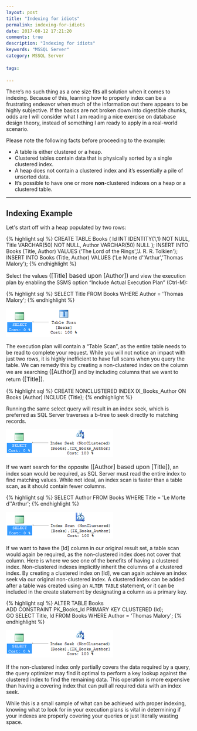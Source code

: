 ```yaml
---
layout: post
title: "Indexing for idiots"
permalink: indexing-for-idiots
date: 2017-08-12 17:21:20
comments: true
description: "Indexing for idiots"
keywords: "MSSQL Server"
category: MSSQL Server

tags:

---
```

There’s no such thing as a one size fits all solution when it comes to indexing.
Because of this, learning how to properly index can be a frustrating endeavor when much of the information out there appears to be highly subjective.
If the basics are not broken down into digestible chunks, odds are I will consider what I am reading a nice exercise on database design theory, instead of something I am ready to apply in a real-world scenario.

Please note the following facts before proceeding to the example:
 
 * A table is either clustered or a heap.
 * Clustered tables contain data that is physically sorted by a single clustered index.
 * A heap does not contain a clustered index and it’s essentially a pile of unsorted data.
 * It’s possible to have one or more **non**-clustered indexes on a heap or a clustered table.

---

## Indexing Example

Let's start off with a heap populated by two rows:

{% highlight sql %}
CREATE TABLE Books (
    Id     INT IDENTITY(1,1) NOT NULL,
    Title  VARCHAR(50) NOT NULL,
    Author VARCHAR(50) NULL
);
INSERT INTO Books (Title, Author)
    VALUES ('The Lord of the Rings','J. R. R. Tolkien');
INSERT INTO Books (Title, Author) 
    VALUES ('Le Morte d''Arthur','Thomas Malory');
{% endhighlight %}

Select the values <font size="3">([Title] based upon [Author])</font> and view the execution plan by enabling the SSMS option “Include Actual Execution Plan” (Ctrl-M):

{% highlight sql %}
SELECT Title FROM Books WHERE Author = 'Thomas Malory';
{% endhighlight %}

![Table Scan](../images/2017-08-12/table_scan.png)

The execution plan will contain a “Table Scan”, as the entire table needs to be read to complete your request.
While you will not notice an impact with just two rows, it is highly inefficient to have full scans when you query the table.
We can remedy this by creating a non-clustered index on the column we are searching <font size="3">([Author])</font> and by including columns that we want to return <font size="3">([Title])</font>.

{% highlight sql %}
CREATE NONCLUSTERED INDEX IX_Books_Author
    ON Books (Author) INCLUDE (Title);
{% endhighlight %}

Running the same select query will result in an index seek, which is preferred as SQL Server traverses a b-tree to seek directly to matching records. 

![Index Seek](../images/2017-08-12/index_seek.png)

If we want search for the opposite <font size="3">([Author] based upon [Title])</font>, an index scan would be required, as SQL Server must read the entire index to find matching values.
While not ideal, an index scan is faster than a table scan, as it should contain fewer columns.

{% highlight sql %}
SELECT Author FROM Books WHERE Title = 'Le Morte d''Arthur';
{% endhighlight %}

![Index Scan](../images/2017-08-12/index_scan.png)

If we want to have the [Id] column in our original result set, a table scan would again be required, as the non-clustered index does not cover that column.
Here is where we see one of the benefits of having a clustered index.
Non-clustered indexes implicitly inherit the columns of a clustered index.
By creating a clustered index on [Id], we can again achieve an index seek via our original non-clustered index.
A clustered index can be added after a table was created using an `ALTER TABLE` statement, or it can be included in the create statement by designating a column as a primary key.

{% highlight sql %}
ALTER TABLE Books   
ADD CONSTRAINT PK_Books_Id PRIMARY KEY CLUSTERED (Id);  
GO
SELECT Title, Id FROM Books WHERE Author = 'Thomas Malory';
{% endhighlight %}

![Index Seek](../images/2017-08-12/index_seek.png)

If the non-clustered index only partially covers the data required by a query, the query optimizer may find it optimal to perform a key lookup against the clustered index to find the remaining data.
This operation is more expensive than having a covering index that can pull all required data with an index seek.

While this is a small sample of what can be achieved with proper indexing, knowing what to look for in your execution plans is vital in determining if your indexes are properly covering your queries or just literally wasting space.


